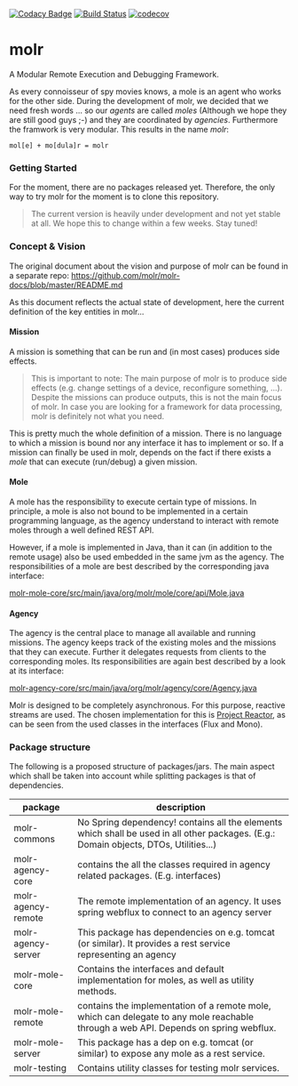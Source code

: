 [![Codacy Badge](https://api.codacy.com/project/badge/Grade/78b10d06c5474a908dcf5ad7da08e269)](https://app.codacy.com/app/molr-developers/molr?utm_source=github.com&utm_medium=referral&utm_content=molr/molr&utm_campaign=Badge_Grade_Dashboard)
[![Build Status](https://travis-ci.com/molr/molr.svg?branch=master)](https://travis-ci.com/molr/molr)
[![codecov](https://codecov.io/gh/molr/molr/branch/master/graph/badge.svg)](https://codecov.io/gh/molr/molr)

# molr

A Modular Remote Execution and Debugging Framework.

As every connoisseur of spy movies knows, a mole is an agent who works for the other side. 
During the development of molr, we decided that we need fresh words ... so our _agents_ are called _moles_ 
(Although we hope they are still good guys ;-) and they are coordinated by _agencies_.
Furthermore the framwork is very modular. This results in the name _molr_:
```
mol[e] + mo[dula]r = molr
``` 

### Getting Started
For the moment, there are no packages released yet. Therefore, the only way to try molr for the moment is to clone 
this repository.

> The current version is heavily under development and not yet stable at all. We hope this to change within a few weeks. 
> Stay tuned! 

### Concept & Vision
The original document about the vision and purpose of molr can be found in a separate repo:
https://github.com/molr/molr-docs/blob/master/README.md

As this document reflects the actual state of development, here the current definition of the key entities in molr...

#### Mission
A mission is something that can be run and (in most cases) produces side effects. 

>This is important to note: 
>The main purpose of molr is to produce side effects (e.g. change settings of a device, reconfigure something, ...). 
>Despite the missions can produce outputs, this is not the main focus of molr. In case you are looking for a framework 
>for data processing, molr is definitely not what you need.

This is pretty much the whole definition of a mission. There is no language to which a mission is bound nor any 
interface it has to implement or so. If a mission can finally be used in molr, depends on the fact if there exists a 
_mole_ that can execute (run/debug) a given mission.

#### Mole   
A mole has the responsibility to execute certain type of missions. In principle, a mole is also not bound to be 
implemented in a certain programming language, as the agency understand to interact with remote moles through a well 
defined REST API.
 
However, if a mole is implemented in Java, than it can (in addition to the remote usage) also be used embedded in 
the same jvm as the agency. The responsibilities of a mole are best described by the corresponding java interface:

[molr-mole-core/src/main/java/org/molr/mole/core/api/Mole.java](molr-mole-core/src/main/java/org/molr/mole/core/api/Mole.java)
 
#### Agency
The agency is the central place to manage all available and running missions. The agency keeps track of the existing
moles and the missions that they can execute. Further it delegates requests from clients to the corresponding moles.
Its responsibilities are again best described by a look at its interface:

[molr-agency-core/src/main/java/org/molr/agency/core/Agency.java](molr-agency-core/src/main/java/org/molr/agency/core/Agency.java)

Molr is designed to be completely asynchronous. For this purpose, reactive streams are used. The chosen implementation
for this is [Project Reactor](https://projectreactor.io/), as can be seen from the used classes in the interfaces
(Flux and Mono).

### Package structure

The following is a proposed structure of packages/jars. The main aspect which shall be taken into 
account while splitting packages is that of dependencies. 

| package | description|
|---------| -----------|
|molr-commons | No Spring dependency! contains all the elements which shall be used in all other packages. (E.g.: Domain objects, DTOs, Utilities...)|
|molr-agency-core | contains the all the classes required in agency related packages. (E.g. interfaces)|
|molr-agency-remote | The remote implementation of an agency. It uses spring webflux to connect to an agency server|
|molr-agency-server | This package has dependencies on e.g. tomcat (or similar). It provides a rest service representing an agency |
|molr-mole-core | Contains the interfaces and default implementation for moles, as well as utility methods.|
|molr-mole-remote | contains the implementation of a remote mole, which can delegate to any mole reachable through a web API. Depends on spring webflux. |
|molr-mole-server |    This package has a dep on e.g. tomcat (or similar) to expose any mole as a rest service. |
|molr-testing |    Contains utility classes for testing molr services. |
